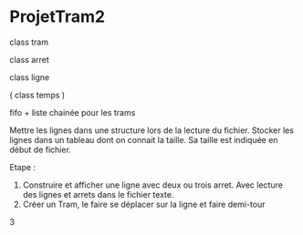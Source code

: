 # ProjetTram2


class tram

class arret

class ligne

( class temps ) 



fifo + liste chainée pour les trams


Mettre les lignes dans une structure lors de la lecture du fichier.
Stocker les lignes dans un tableau dont on connait la taille. Sa taille est indiquée en début de fichier.

Etape :

1) Construire et afficher une ligne avec deux ou trois arret. Avec lecture des lignes et arrets dans le fichier texte.
2) Créer un Tram, le faire se déplacer sur la ligne et faire demi-tour

3


